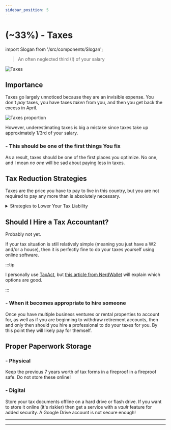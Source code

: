 ```yaml
---
sidebar_position: 5
---
```


# (~33%) - Taxes 

import Slogan from '/src/components/Slogan';

>An often neglected third (!) of your salary

![Taxes](/img/tax-bills.svg)

## Importance

Taxes go largely unnoticed because they are an invisible expense. You don't *pay* taxes, you have taxes *taken* from you, and then you get back the excess in April. 

![Taxes proportion](/img/taxes-proportion.svg)

However, underestimating taxes is big a mistake since taxes take up approximately 1/3rd of your salary.

### - This should be one of the first things You fix

As a result, taxes should be one of the first places you optimize. No one, and I mean *no one* will be sad about paying less in taxes.

## Tax Reduction Strategies

Taxes are the price you have to pay to live in this country, but you are not required to pay any more than is absolutely necessary. 

<details>
  <summary>Strategies to Lower Your Tax Liability</summary>

- Fix your W-4 form at work so only the *bare minimum* is withheld.
- Invest in [Real Estate.](/investing/gen-z-investments/real-estate.md) 
- Have kids! (If you're ready)
- Move to a state with no income tax.

<details>
  <summary>States With No Income Tax</summary>

- Alaska
- Florida
- Nevada
- South Dakota
- Texas
- Washington
- Wyoming
- Tennessee
- New Hampshire 
>Although Tennessee and New Hampshire do not charge income tax, they do tax dividend income from investments.

</details>

</details>

## Should I Hire a Tax Accountant?

Probably not yet.

If your tax situation is still relatively simple (meaning you just have a W2 and/or a house), then it is perfectly fine to do your taxes yourself using online software.

:::tip

I personally use [TaxAct](https://www.taxact.com/), but [this article from NerdWallet](https://www.nerdwallet.com/article/taxes/best-tax-software) will explain which options are good.

:::

### - When it becomes appropriate to hire someone

Once you have multiple business ventures or rental properties to account for, as well as if you are beginning to withdraw retirement accounts, then and only then should you hire a professional to do your taxes for you. By this point they will likely pay for themself.

## Proper Paperwork Storage

### - Physical

Keep the previous 7 years worth of tax forms in a fireproof in a fireproof safe. Do not store these online!

### - Digital

Store your tax documents offline on a hard drive or flash drive. If you want to store it online (it's riskier) then get a service with a *vault* feature for added security. A Google Drive account is not secure enough!

---
<Slogan/>

---